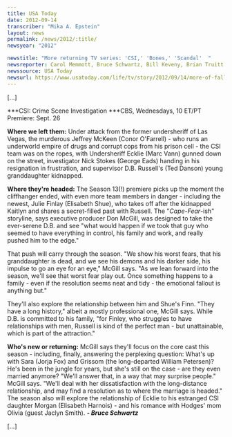 ```yaml
---
title: USA Today
date: 2012-09-14
transcriber: "Mika A. Epstein"
layout: news
permalink: /news/2012/:title/
newsyear: "2012"

newstitle: "More returning TV series: 'CSI,' 'Bones,' 'Scandal'  "
newsreporter: Carol Memmott, Bruce Schwartz, Bill Keveny, Brian Truitt
newssource: USA Today
newsurl: https://www.usatoday.com/life/tv/story/2012/09/14/more-of-falls-returning-tv-shows/57781778/1
---
```


[...]

***CSI: Crime Scene Investigation
***CBS, Wednesdays, 10 ET/PT
Premiere: Sept. 26

**Where we left them:** Under attack from the former undersheriff of Las Vegas, the murderous Jeffrey McKeen (Conor O'Farrell) - who runs an underworld empire of drugs and corrupt cops from his prison cell - the CSI team was on the ropes, with Undersheriff Ecklie (Marc Vann) gunned down on the street, investigator Nick Stokes (George Eads) handing in his resignation in frustration, and supervisor D.B. Russell's (Ted Danson) young granddaughter kidnapped.

**Where they're headed:** The Season 13(!) premiere picks up the moment the cliffhanger ended, with even more team members in danger - including the newest, Julie Finlay (Elisabeth Shue), who takes off after the kidnapped Kaitlyn and shares a secret-filled past with Russell. The "*Cape-Fear*-ish" storyline, says executive producer Don McGill, was designed to take the ever-serene D.B. and see "what would happen if we took that guy who seemed to have everything in control, his family and work, and really pushed him to the edge."

That push will carry through the season. "We show his worst fears, that his granddaughter is dead, and we see his demons and his darker side, his impulse to go an eye for an eye," McGill says. "As we lean forward into the season, we'll see that worst fear play out. Once something happens to a family - even if the resolution seems neat and tidy - the emotional fallout is anything but."

They'll also explore the relationship between him and Shue's Finn. "They have a long history," albeit a mostly professional one, McGill says. While D.B. is committed to his family, "for Finley, who struggles to have relationships with men, Russell is kind of the perfect man - but unattainable, which is part of the attraction."

**Who's new or returning:** McGill says they'll focus on the core cast this season - including, finally, answering the perplexing question: What's up with Sara (Jorja Fox) and Grissom (the long-departed William Petersen)? He's been in the jungle for years, but she's still on the case - are they even married anymore? "We'll answer that, in a way that may surprise people." McGill says. "We'll deal with her dissatisfaction with the long-distance relationship, and may find a resolution as to where the marriage is headed." The season also will explore the relationship of Ecklie to his estranged CSI daughter Morgan (Elisabeth Harnois) - and his romance with Hodges' mom Olivia (guest Jaclyn Smith). ***- Bruce Schwartz***

[...]
